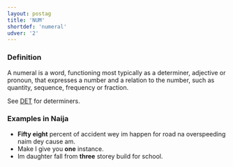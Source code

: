 ```yaml
---
layout: postag
title: 'NUM'
shortdef: 'numeral'
udver: '2'
---
```


### Definition

A numeral is a word, functioning most typically as a determiner,
adjective or pronoun, that expresses a number and a relation to the
number, such as quantity, sequence, frequency or fraction.

See [DET]() for determiners.

### Examples in Naija

- <b>Fifty eight</b> percent of accident wey im happen for road na overspeeding naim dey cause am.
- Make I give you <b>one</b> instance.
- Im daughter fall from <b>three</b> storey build for school.
<!-- Interlanguage links updated Ne 5. května 2024, 18:19:38 CEST -->
